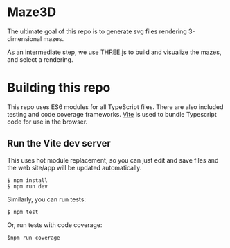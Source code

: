 # Maze3D

The ultimate goal of this repo is to generate svg files rendering 3-dimensional
mazes.

As an intermediate step, we use THREE.js to build and visualize the mazes,
and select a rendering.

# Building this repo

This repo uses ES6 modules for all TypeScript files.  There are also included
testing and code coverage frameworks.  [Vite](https://vitejs.dev/) is used
to bundle Typescript code for use in the browser.

## Run the Vite dev server

This uses hot module replacement, so you can just edit and save files
and the web site/app will be updated automatically.

```
$ npm install
$ npm run dev
```

Similarly, you can run tests:

```
$ npm test
```

Or, run tests with code coverage:

```
$npm run coverage
```
